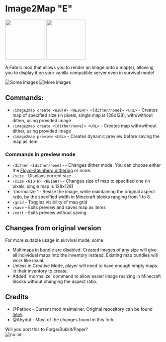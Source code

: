 # Image2Map "E"
<img src="https://cdn.discordapp.com/attachments/705864145169416313/969720133998239794/fabric_supported.png" width="128">
<img src="https://cdn.discordapp.com/attachments/705864145169416313/969716884482183208/quilt_supported.png" width="128">

A Fabric mod that allows you to render an image onto a map(s), allowing you to display it on your vanilla compatible server even in survival mode!

![Some images](https://raw.githubusercontent.com/TheEssem/Image2Map/master/images.png)
![More images](https://imgur.com/qy8JF5B.png)

## Commands:
- `/image2map create <WIDTH> <HEIGHT> <[dither/none]> <URL>` - Creates map of specified size (in pixels, single map is 128x128), with/without dither, using provided image
- `/image2map create <[dither/none]> <URL>` - Creates map with/without dither, using provided image
- `/image2map preview <URL>` - Creates dynamic preview before saving the map as item

### Commands in preview mode
- `/dither <[dither/none]>` - Changes dither mode. You can choose either the [Floyd–Steinberg dithering](https://en.wikipedia.org/wiki/Floyd%E2%80%93Steinberg_dithering) or none.
- `/size` - Displays current size
- `/size <WIDTH> <HEIGHT>` - Changes size of map to specified one (in pixels, single map is 128x128)
- '/normalize <WIDTH>' - Resize the image, while maintaining the original aspect ratio, by the specified width in Minecraft blocks ranging from 1 to 8.
- `/grid` - Toggles visibility of map grid
- `/save` - Exits preview and saves map as items
- `/exit` - Exits preview without saving

## Changes from original version
For more suitable usage in survival mode, some 
- Multimaps in bundle are disabled. Created images of any size will give all individual maps into the inventory instead. Existing map bundles will work like usual.
- Unless in Creative Mode, player will need to have enough empty maps in their inventory to create.
- Added `/normalize' command to allow easier image resizing in Minecraft blocks without changing the aspect ratio.

## Credits
- @Patbox - Current mod maintainer. Original repository can be found [here](https://github.com/Patbox/Image2Map).
- @Ahydul - Most of the changes found in this fork.

Will you port this to Forge/Bukkit/Paper?  
   ![no lol](https://i.imgur.com/tf5W69k.png)
